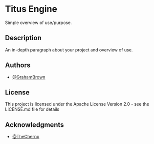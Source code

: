 # Titus Engine

Simple overview of use/purpose.

## Description

An in-depth paragraph about your project and overview of use.

## Authors

* [@GrahamBrown](https://www.linkedin.com/in/gmbrown224/)

## License

This project is licensed under the Apache License Version 2.0 - see the LICENSE.md file for details

## Acknowledgments

* [@TheCherno](https://www.linkedin.com/in/yan-chernikov/?originalSubdomain=au)